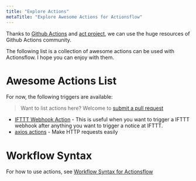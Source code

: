 ```yaml
---
title: "Explore Actions"
metaTitle: "Explore Awesome Actions for Actionsflow"
---
```


Thanks to [Github Actions](https://github.com/marketplace?type=actions) and [act project](https://github.com/nektos/act), we can use the huge resources of Github Actions community.

The following list is a collection of awesome actions can be used with Actionsflow. I hope you can enjoy with them.

# Awesome Actions List

For now, the following triggers are available:

> Want to list actions here? Welcome to [submit a pull request](https://github.com/actionsflow/actionsflow/edit/main/docs/actions.md)

- [IFTTT Webhook Action](https://github.com/marketplace/actions/ifttt-webhook-action) - This is useful when you want to trigger a IFTTT webhook after anything you want to trigger a notice at IFTTT.
- [axios actions](https://github.com/marketplace/actions/axios-action) - Make HTTP requests easily

# Workflow Syntax

For how to use actions, see [Workflow Syntax for Actionsflow](./workflow.md)
